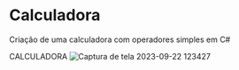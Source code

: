 # Calculadora
Criação de uma calculadora com operadores simples em C#

CALCULADORA 
![Captura de tela 2023-09-22 123427](https://github.com/VictorF97/Calculadora/assets/89815869/6d7387bb-132f-43ab-9056-21804badeee5)
